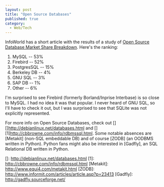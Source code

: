 ```yaml
---
layout: post
title: "Open Source Databases"
published: true
category:
  - Web/Tech
---
```


InfoWorld has a short article with the results of a study of [Open
Source Database Market Share Breakdown]. Here's the ranking:

1.  <span class="artText">MySQL -- 53% </span>
2.  <span class="artText"> Firebird -- 52% </span>
3.  <span class="artText"> PostgresSQL -- 15%</span>
4.  <span class="artText"> Berkeley DB -- 4%</span>
5.  <span class="artText"> GNU SQL -- 3%</span>
6.  <span class="artText"> SAP DB -- 1%</span>
7.  <span class="artText"> Other -- 6%</span>

I'm surprised to see Firebird (formerly Borland/Inprise Interbase) is so
close to MySQL. I had no idea it was that popular. I never heard of GNU
SQL, so I'll have to check it out, but I was surprised to see that
SQLite was not explicitly represented.

For more info on Open Source Databases, check out
[][]<http://debianlinux.net/databases.html> and
[][1]<http://cbbrowne.com/info/rdbmssql.html>. Some notable absences are
[Metakit] (non-SQL embeddable DB) and of course [ZODB] (an OODBMS
written in Python). Python fans might also be interested in [Gadfly], an
SQL Relational DB written in Python.

  [Open Source Database Market Share Breakdown]: http://weblog.infoworld.com/techwatch/archives/001018.html
    "InfoWorld: Open Source Database Market Share Breakdown"
  []: http://debianlinux.net/databases.html
  [1]: http://cbbrowne.com/info/rdbmssql.html
  [Metakit]: http://www.equi4.com/metakit.html
  [ZODB]: http://www.informit.com/articles/article.asp?p=23413
  [Gadfly]: http://gadfly.sourceforge.net/
